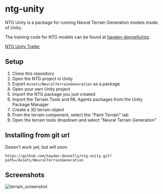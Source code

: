 # ntg-unity
NTG Unity is a package for running Neural Terrain Generation models inside of Unity.

The training code for NTG models can be found at [hayden-donnelly/ntg](https://github.com/hayden-donnelly/ntg).

[NTG Unity Trailer](https://youtu.be/MZakPuXyquk)

## Setup
1. Clone this repository
2. Open the NTG project in Unity
3. Export ``Assets/NeuralTerrainGeneration`` as a package
4. Open your own Unity project
4. Import the NTG package you just created
5. Import the Terrain Tools and ML Agents packages from the Unity Package Manager
6. Create a 3D terrain object
7. From the terrain component, select the "Paint Terrain" tab
8. Open the terrain tools dropdown and select "Neural Terrain Generation"

## Installing from git url
Doesn't work yet, but will soon.
```
https://github.com/hayden-donnelly/ntg-unity.git?path=/Assets/NeuralTerrainGeneration
```

## Screenshots
![terrain_screenshot](./Images/readme_image.png)
